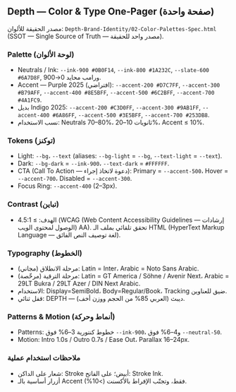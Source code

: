 ## Depth — Color & Type One‑Pager (صفحة واحدة)

مصدر الحقيقة للألوان: `Depth‑Brand‑Identity/02-Color-Palettes-Spec.html` (SSOT — Single Source of Truth — مصدر واحد للحقيقة).

### Palette (لوحة الألوان)
- Neutrals / Ink: `--ink-900 #0B0F14`, `--ink-800 #1A232C`, `--slate-600 #6A7D8F`, ورامب محايد 0→900.
- Accent — Purple 2025 (افتراضي): `--accent-200 #D7C7FF`, `--accent-300 #B79AFF`, `--accent-400 #8E5BFF`, `--accent-500 #6C2BFF`, `--accent-700 #4A1FC9`.
- بديل Indigo 2025: `--accent-200 #C3D0FF`, `--accent-300 #9AB1FF`, `--accent-400 #6A86FF`, `--accent-500 #3E5BFF`, `--accent-700 #253DB8`.
- نسب الاستخدام: Neutrals 70–80%، ثانويات 10–20%، Accent ≤ 10%.

### Tokens (توكنز)
- Light: `--bg`، `--text` (aliases: `--bg-light` = `--bg`, `--text-light` = `--text`).
- Dark: `--bg-dark` = `--ink-900`، `--text-dark` = `#FFFFFF`.
- CTA (Call To Action — دعوة لاتخاذ إجراء): Primary = `--accent-500`، Hover = `--accent-700`، Disabled = `--accent-300`.
- Focus Ring: `--accent-400` (2–3px).

### Contrast (تباين)
- الهدف: ≥ 4.5:1 (WCAG (Web Content Accessibility Guidelines — إرشادات الوصول لمحتوى الويب) AA). تحقق تلقائي بملف الـ HTML (HyperText Markup Language — لغة توصيف النص الفائق).

### Typography (الخطوط)
- مرحلة الانطلاق (مجاني): Latin = Inter، Arabic = Noto Sans Arabic.
- مرحلة الترقية (مرخّصة): Latin = GT America / Söhne / Avenir Next، Arabic = 29LT Bukra / 29LT Azer / DIN Next Arabic.
- الاستخدام: Display=SemiBold، Body=Regular/Book، Tracking ضيق للعناوين.
- قفل ثنائي: DEPTH — ديبث (العربي 85% من الحجم ووزن أخف).

### Patterns & Motion (أنماط وحركة)
- Patterns: خطوط كنتورية 3–6% فوق `--ink-900`، و4–6% فوق `--neutral-50`.
- Motion: Intro 1.0s / Outro 0.7s / Ease Out، Parallax 16–24px.

### ملاحظات استخدام عملية
- شعار على الداكن: Stroke أبيض؛ على الفاتح: Stroke Ink.
- أزرار أساسية بالـ Accent فقط، وتجنّب الإفراط بالأكسنت (>10%).



